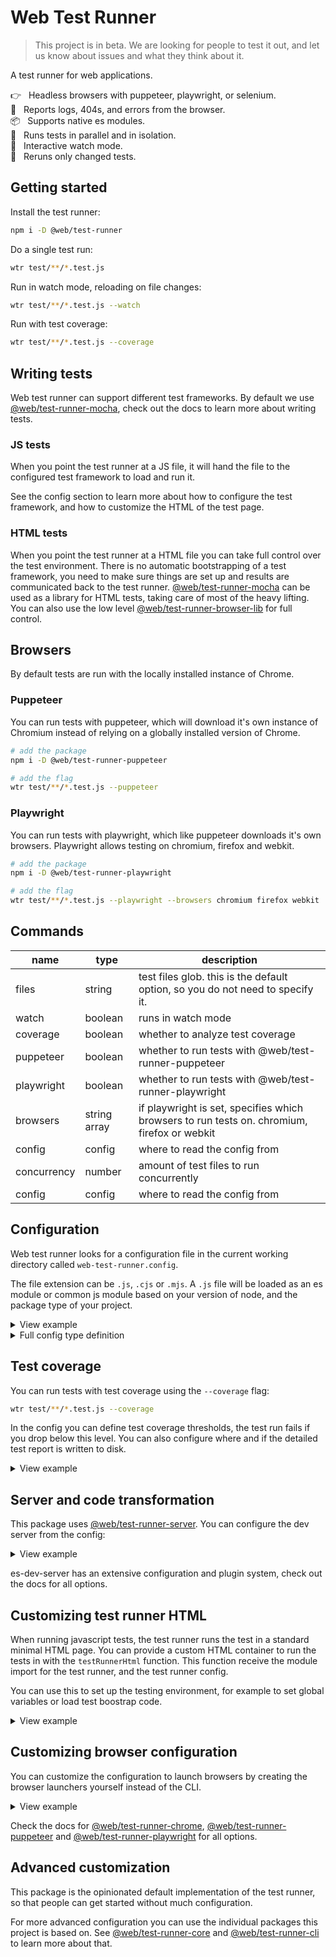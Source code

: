 # Web Test Runner

> This project is in beta. We are looking for people to test it out, and let us know about issues and what they think about it.

A test runner for web applications.

👉&nbsp;&nbsp; Headless browsers with puppeteer, playwright, or selenium.
\
🚧&nbsp;&nbsp; Reports logs, 404s, and errors from the browser.
\
📦&nbsp;&nbsp; Supports native es modules.
\
🔧&nbsp;&nbsp; Runs tests in parallel and in isolation.
\
👀&nbsp;&nbsp; Interactive watch mode.
\
🏃&nbsp;&nbsp; Reruns only changed tests.

## Getting started

Install the test runner:

```bash
npm i -D @web/test-runner
```

Do a single test run:

```bash
wtr test/**/*.test.js
```

Run in watch mode, reloading on file changes:

```bash
wtr test/**/*.test.js --watch
```

Run with test coverage:

```bash
wtr test/**/*.test.js --coverage
```

## Writing tests

Web test runner can support different test frameworks. By default we use [@web/test-runner-mocha](https://github.com/modernweb-dev/web/tree/master/packages/test-runner-mocha), check out the docs to learn more about writing tests.

### JS tests

When you point the test runner at a JS file, it will hand the file to the configured test framework to load and run it.

See the config section to learn more about how to configure the test framework, and how to customize the HTML of the test page.

### HTML tests

When you point the test runner at a HTML file you can take full control over the test environment. There is no automatic bootstrapping of a test framework, you need to make sure things are set up and results are communicated back to the test runner. [@web/test-runner-mocha](https://github.com/modernweb-dev/web/tree/master/packages/test-runner-mocha) can be used as a library for HTML tests, taking care of most of the heavy lifting. You can also use the low level [@web/test-runner-browser-lib](https://github.com/modernweb-dev/web/tree/master/packages/test-runner-browser-lib) for full control.

## Browsers

By default tests are run with the locally installed instance of Chrome.

### Puppeteer

You can run tests with puppeteer, which will download it's own instance of Chromium instead of relying on a globally installed version of Chrome.

```bash
# add the package
npm i -D @web/test-runner-puppeteer

# add the flag
wtr test/**/*.test.js --puppeteer
```

### Playwright

You can run tests with playwright, which like puppeteer downloads it's own browsers. Playwright allows testing on chromium, firefox and webkit.

```bash
# add the package
npm i -D @web/test-runner-playwright

# add the flag
wtr test/**/*.test.js --playwright --browsers chromium firefox webkit
```

## Commands

| name        | type         | description                                                                                 |
| ----------- | ------------ | ------------------------------------------------------------------------------------------- |
| files       | string       | test files glob. this is the default option, so you do not need to specify it.              |
| watch       | boolean      | runs in watch mode                                                                          |
| coverage    | boolean      | whether to analyze test coverage                                                            |
| puppeteer   | boolean      | whether to run tests with @web/test-runner-puppeteer                                        |
| playwright  | boolean      | whether to run tests with @web/test-runner-playwright                                       |
| browsers    | string array | if playwright is set, specifies which browsers to run tests on. chromium, firefox or webkit |
| config      | config       | where to read the config from                                                               |
| concurrency | number       | amount of test files to run concurrently                                                    |
| config      | config       | where to read the config from                                                               |

## Configuration

Web test runner looks for a configuration file in the current working directory called `web-test-runner.config`.

The file extension can be `.js`, `.cjs` or `.mjs`. A `.js` file will be loaded as an es module or common js module based on your version of node, and the package type of your project.

<details>
<summary>View example</summary>

```js
export default {
  concurrency: 10,
  watch: true,
  devServer: {
    rootDir: '../../',
  },
};
```

</details>

<details>
  <summary>Full config type definition</summary>

```ts
export interface CoverageThresholdConfig {
  statements: number;
  branches: number;
  functions: number;
  lines: number;
}

export interface CoverageConfig {
  include?: string[];
  exclude?: string[];
  threshold?: CoverageThresholdConfig;
  report: boolean;
  reportDir: string;
}

export interface TestRunnerConfig {
  files: string | string[];
  testFrameworkImport: string;
  browsers: BrowserLauncher | BrowserLauncher[];
  server: Server;
  devServer: EsDevServerConfig;
  address: string;
  port: number;
  testRunnerHtml?: (config: TestRunnerConfig) => string;
  watch?: boolean;
  coverage?: boolean;
  coverageConfig?: CoverageConfig;
  concurrency?: number;
  browserStartTimeout?: number;
  sessionStartTimeout?: number;
  sessionFinishTimeout?: number;
  staticLogging?: boolean;
}
```

</details>

## Test coverage

You can run tests with test coverage using the `--coverage` flag:

```bash
wtr test/**/*.test.js --coverage
```

In the config you can define test coverage thresholds, the test run fails if you drop below this level. You can also configure where and if the detailed test report is written to disk.

<details>
<summary>View example</summary>

```js
export default {
  coverageConfig: {
    report: true,
    reportDir: 'test-coverage',
    threshold: {
      statements: 70,
      branches: 70,
      functions: 70,
      lines: 70,
    },
  },
};
```

</details>

## Server and code transformation

This package uses [@web/test-runner-server](https://github.com/modernweb-dev/web/tree/master/packages/test-runner-server). You can configure the dev server from the config:

<details>
  <summary>View example</summary>

```js
export default {
  devServer: {
    rootDir: '../..',
    middlewares: [],
    plugins: [],
  },
};
```

</details>

es-dev-server has an extensive configuration and plugin system, check out the docs for all options.

## Customizing test runner HTML

When running javascript tests, the test runner runs the test in a standard minimal HTML page. You can provide a custom HTML container to run the tests in with the `testRunnerHtml` function. This function receive the module import for the test runner, and the test runner config.

You can use this to set up the testing environment, for example to set global variables or load test boostrap code.

<details>
  <summary>View example</summary>

```js
export default {
  testRunnerHtml: (testRunnerImport, config) => `
    <html>
      <body>
        <script type="module">
          window.someGlobal = 'foo';
        </script>

        <script type="module">
          import '${testRunnerImport}';
        </script>
      </body>
    </html>
  `,
};
```

</details>

## Customizing browser configuration

You can customize the configuration to launch browsers by creating the browser launchers yourself instead of the CLI.

<details>
  <summary>View example</summary>

```js
// import the browser launcher you want to use
const { chromeLauncher } = require('@web/test-runner-chrome');

module.exports = {
  browsers: chromeLauncher({ args: ['--no-sandbox'] }),
};
```

</details>

Check the docs for [@web/test-runner-chrome](https://github.com/modernweb-dev/web/tree/master/packages/test-runner-chrome), [@web/test-runner-puppeteer](https://github.com/modernweb-dev/web/tree/master/packages/test-runner-puppeteer) and [@web/test-runner-playwright](https://github.com/modernweb-dev/web/tree/master/packages/test-runner-playwright) for all options.

## Advanced customization

This package is the opinionated default implementation of the test runner, so that people can get started without much configuration.

For more advanced configuration you can use the individual packages this project is based on. See [@web/test-runner-core](https://github.com/modernweb-dev/web/tree/master/packages/test-runner-core) and [@web/test-runner-cli](https://github.com/modernweb-dev/web/tree/master/packages/test-runner-core) to learn more about that.
